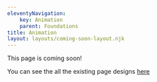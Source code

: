 ```yaml
---
eleventyNavigation:
    key: Animation
    parent: Foundations
title: Animation
layout: layouts/coming-soon-layout.njk
---
```


This page is coming soon!

You can see the all the existing page designs [here](https://www.figma.com/file/KND7Higqcvksz7WkXRKLHm/Microsite?node-id=24%3A2880)
